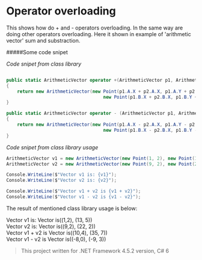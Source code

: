 # Operator overloading

This shows how do + and - operators overloading. In the same way are doing other operators overloading. Here it shown in example of \'arithmetic vector\' sum and substraction.

#####Some code snipet

*Code snipet from class library*
```C#

public static ArithmeticVector operator +(ArithmeticVector p1, ArithmeticVector p2)
{
    return new ArithmeticVector(new Point(p1.A.X + p2.A.X, p1.A.Y + p2.A.Y), 
                                    new Point(p1.B.X + p2.B.X, p1.B.Y + p2.B.Y));
}

public static ArithmeticVector operator - (ArithmeticVector p1, ArithmeticVector p2)
{
    return new ArithmeticVector(new Point(p1.A.X - p2.A.X, p1.A.Y - p2.A.Y),
                                    new Point(p1.B.X - p2.B.X, p1.B.Y - p2.B.Y));
}
```

*Code snipet from class library usage*
```C#
ArithmeticVector v1 = new ArithmeticVector(new Point(1, 2), new Point(13, 5));
ArithmeticVector v2 = new ArithmeticVector(new Point(9, 2), new Point(22, 2));

Console.WriteLine($"Vector v1 is: {v1}");
Console.WriteLine($"Vector v2 is: {v2}");

Console.WriteLine($"Vector v1 + v2 is {v1 + v2}");
Console.WriteLine($"Vector v1 - v2 is {v1 - v2}");
```

The result of mentioned class library usage is below:

Vector v1 is: Vector is((1,2), (13, 5)) <br />
Vector v2 is: Vector is((9,2), (22, 2)) <br />
Vector v1 + v2 is Vector is((10,4), (35, 7)) <br />
Vector v1 - v2 is Vector is((-8,0), (-9, 3)) <br />


> This project written for .NET Framework 4.5.2 version, C# 6